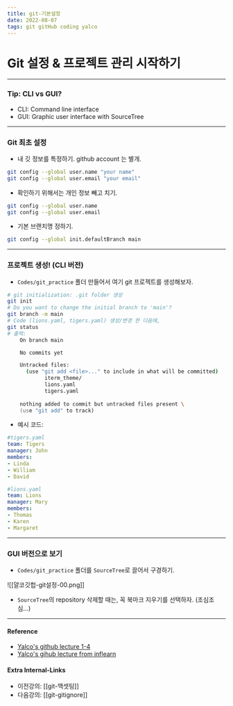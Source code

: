 ```yaml
---
title: git-기본설정
date: 2022-08-07
tags: git gitHub coding yalco
---
```


# Git 설정 & 프로젝트 관리 시작하기

---
### Tip: CLI vs GUI?
- CLI: Command line interface
- GUI: Graphic user interface with SourceTree

---
### Git 최초 설정
- 내 깃 정보를 특정하기. github account 는 별개. 
```zsh
git config --global user.name "your name"
git config --global user.email "your email"
```

- 확인하기 위해서는 개인 정보 빼고 치기.
```zsh
git config --global user.name
git config --global user.email
```

- 기본 브랜치명 정하기.
```zsh
git config --global init.defaultBranch main
```

---
### 프로젝트 생성!  (CLI 버전)
- `Codes/git_practice`  폴더 만들어서 여기 git 프로젝트를 생성해보자.
```zsh
# git initialization: .git folder 생성
git init
# Do you want to change the initial branch to 'main'?
git branch -m main
# Code (lions.yaml, tigers.yaml) 생성/변경 한 다음에,
git status
# 출력:
	On branch main

	No commits yet

	Untracked files:
	  (use "git add <file>..." to include in what will be committed)
	        iterm_theme/
	        lions.yaml
	        tigers.yaml
	
	nothing added to commit but untracked files present \
	(use "git add" to track)
```

- 예시 코드:

```yaml
#tigers.yaml
team: Tigers
manager: John
members:
- Linda
- William
- David

#lions.yaml
team: Lions
manager: Mary
members:
- Thomas
- Karen
- Margaret
```

---
### GUI 버전으로 보기
- `Codes/git_practice`  폴더를  `SourceTree`로 끌어서 구경하기. 

![[얄코깃헙-git설정-00.png]]
- `SourceTree`의 repository 삭제할 때는, 꼭 북마크 지우기를 선택하자. (조심조심...)



---
#### Reference
- [Yalco's github lecture 1-4](https://www.yalco.kr/@git-github/1-4/)
- [Yalco's gihub lecture from inflearn](https://www.inflearn.com/course/%EC%A0%9C%EB%8C%80%EB%A1%9C-%ED%8C%8C%EB%8A%94-%EA%B9%83/dashboard)

#### Extra Internal-Links
- 이전강의: [[git-맥셋팅]]
- 다음강의: [[git-gitignore]]

